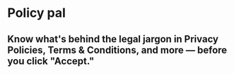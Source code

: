 # Policy pal 
## Know what's behind the legal jargon in Privacy Policies, Terms &amp; Conditions, and more — before you click "Accept."

